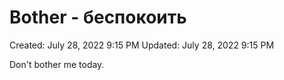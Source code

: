 # Bother - беспокоить

Created: July 28, 2022 9:15 PM
Updated: July 28, 2022 9:15 PM

Don't bother me today.